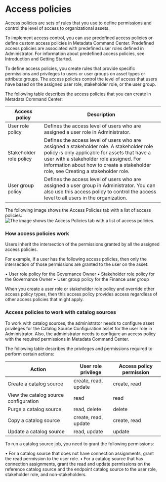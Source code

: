# Access policies

Access policies are sets of rules that you use to define permissions and control the level of access to organizational assets.

To implement access control, you can use predefined access policies or define custom access policies in Metadata Command Center. Predefined access policies are associated with predefined user roles defined in Administrator. For information about predefined access policies, see Introduction and Getting Started.

To define access policies, you create rules that provide specific permissions and privileges to users or user groups on asset types or attribute groups. The access policies control the level of access that users have based on the assigned user role, stakeholder role, or the user group.

The following table describes the access policies that you can create in Metadata Command Center:

| Access policy | Description |
|---------------|-------------|
| User role policy | Defines the access level of users who are assigned a user role in Administrator. |
| Stakeholder role policy | Defines the access level of users who are assigned a stakeholder role. A stakeholder role policy is only applicable for assets that have a user with a stakeholder role assigned. For information about how to create a stakeholder role, see Creating a stakeholder role. |
| User group policy | Defines the access level of users who are assigned a user group in Administrator. You can also use this access policy to control the access level to all users in the organization. |

The following image shows the Access Policies tab with a list of access policies: ![The image shows the Access Policies tab with a list of access policies.](https://onlinehelp.informatica.com/IICS/prod/MCC/en/metadata-command-center-administration/images/GUID-4EC64FC7-CFBC-405F-A8EF-8CC256DFBD31-low.png)

### How access policies work

Users inherit the intersection of the permissions granted by all the assigned access policies.

For example, if a user has the following access policies, then only the intersection of those permissions are granted to the user on the asset:

• User role policy for the Governance Owner
• Stakeholder role policy for the Governance Owner
• User group policy for the Finance user group

When you create a user role or stakeholder role policy and override other access policy types, then this access policy provides access regardless of other access policies that might apply.

### Access policies to work with catalog sources

To work with catalog sources, the administrator needs to configure asset privileges for the Catalog Source Configuration asset for the user role in Administrator. Also, the administrator needs to configure an access policy with the required permissions in Metadata Command Center.

The following table describes the privileges and permissions required to perform certain actions:

| Action | User role privilege | Access policy permission |
|--------|---------------------|--------------------------|
| Create a catalog source | create, read, update | create, read |
| View the catalog source configuration | read | read |
| Purge a catalog source | read, delete | delete |
| Copy a catalog source | create, read, update | create, read |
| Update a catalog source | read, update | update |

To run a catalog source job, you need to grant the following permissions:

• For a catalog source that does not have connection assignments, grant the read permission to the user role.
• For a catalog source that has connection assignments, grant the read and update permissions on the reference catalog source and the endpoint catalog source to the user role, stakeholder role, and non-stakeholders.
